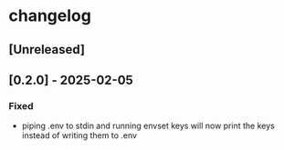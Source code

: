 # changelog

## [Unreleased]

## [0.2.0] - 2025-02-05

### Fixed

- piping .env to stdin and running envset keys will now print the keys instead of writing them to .env
